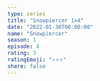 ```yaml
---
type: series
title: "Snowpiercer 1x4"
date: "2022-01-30T00:00:00"
name: "Snowpiercer"
season: 1
episode: 4
rating: 3
ratingEmoji: "⭐️⭐️⭐️"
share: false
---
```

